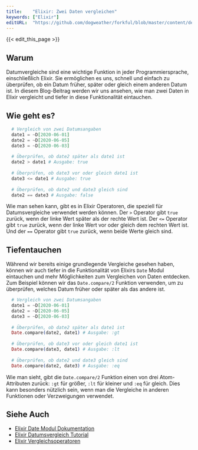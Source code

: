 ```yaml
---
title:    "Elixir: Zwei Daten vergleichen"
keywords: ["Elixir"]
editURL:  "https://github.com/dogweather/forkful/blob/master/content/de/elixir/comparing-two-dates.md"
---
```


{{< edit_this_page >}}

## Warum

Datumvergleiche sind eine wichtige Funktion in jeder Programmiersprache, einschließlich Elixir. Sie ermöglichen es uns, schnell und einfach zu überprüfen, ob ein Datum früher, später oder gleich einem anderen Datum ist. In diesem Blog-Beitrag werden wir uns ansehen, wie man zwei Daten in Elixir vergleicht und tiefer in diese Funktionalität eintauchen.

## Wie geht es?

``` Elixir
  # Vergleich von zwei Datumsangaben
  date1 = ~D[2020-06-01]
  date2 = ~D[2020-06-05]
  date3 = ~D[2020-06-03]
  
  # Überprüfen, ob date2 später als date1 ist
  date2 > date1 # Ausgabe: true
  
  # Überprüfen, ob date3 vor oder gleich date1 ist
  date3 <= date1 # Ausgabe: true
  
  # Überprüfen, ob date2 und date3 gleich sind
  date2 == date3 # Ausgabe: false
```
Wie man sehen kann, gibt es in Elixir Operatoren, die speziell für Datumsvergleiche verwendet werden können. Der `>` Operator gibt `true` zurück, wenn der linke Wert später als der rechte Wert ist. Der `<=` Operator gibt `true` zurück, wenn der linke Wert vor oder gleich dem rechten Wert ist. Und der `==` Operator gibt `true` zurück, wenn beide Werte gleich sind.

## Tiefentauchen

Während wir bereits einige grundlegende Vergleiche gesehen haben, können wir auch tiefer in die Funktionalität von Elixirs `Date` Modul eintauchen und mehr Möglichkeiten zum Vergleichen von Daten entdecken. Zum Beispiel können wir das `Date.compare/2` Funktion verwenden, um zu überprüfen, welches Datum früher oder später als das andere ist.

``` Elixir
  # Vergleich von zwei Datumsangaben
  date1 = ~D[2020-06-01]
  date2 = ~D[2020-06-05]
  date3 = ~D[2020-06-03]
  
  # Überprüfen, ob date2 später als date1 ist
  Date.compare(date2, date1) # Ausgabe: :gt
  
  # Überprüfen, ob date3 vor oder gleich date1 ist
  Date.compare(date3, date1) # Ausgabe: :lt
  
  # Überprüfen, ob date2 und date3 gleich sind
  Date.compare(date2, date3) # Ausgabe: :eq
```
Wie man sieht, gibt die `Date.compare/2` Funktion einen von drei Atom-Attributen zurück: `:gt` für größer, `:lt` für kleiner und `:eq` für gleich. Dies kann besonders nützlich sein, wenn man die Vergleiche in anderen Funktionen oder Verzweigungen verwendet.

## Siehe Auch

- [Elixir Date Modul Dokumentation](https://hexdocs.pm/elixir/Date.html)
- [Elixir Datumsvergleich Tutorial](https://elixirschool.com/de/lessons/specifics/comparing-dates/) 
- [Elixir Vergleichsoperatoren](https://elixirschool.com/de/lessons/basics/operators/)